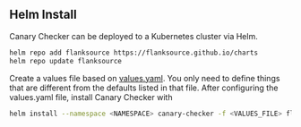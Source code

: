 
## Helm Install

Canary Checker can be deployed to a Kubernetes cluster via Helm.

```bash
helm repo add flanksource https://flanksource.github.io/charts
helm repo update flanksource
```

Create a values file based on
[values.yaml](https://github.com/flanksource/canary-checker/blob/master/chart/values.yaml).
You only need to define things that are different from the defaults listed in
that file. After configuring the values.yaml file, install Canary Checker with

```bash
helm install --namespace <NAMESPACE> canary-checker -f <VALUES_FILE> flanksource/canary-checker
```